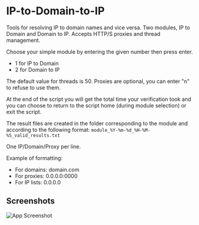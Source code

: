 
# IP-to-Domain-to-IP

Tools for resolving IP to domain names and vice versa. Two modules, IP to Domain and Domain to IP. Accepts HTTP/S proxies and thread management.

Choose your simple module by entering the given number then press enter.
- 1 for IP to Domain
- 2 for Domain to IP

The default value for threads is 50.
Proxies are optional, you can enter "n" to refuse to use them.

At the end of the script you will get the total time your verification took and you can choose to return to the script home (during module selection) or exit the script.

The result files are created in the folder corresponding to the module and according to the following format:
```module_%Y-%m-%d_%H-%M-%S_valid_results.txt```

One IP/Domain/Proxy per line.

Example of formatting:
- For domains: domain.com
- For proxies: 0.0.0.0:0000
- For IP lists: 0.0.0.0

## Screenshots

![App Screenshot](https://i.ibb.co/GtJZn5c/001.png)
